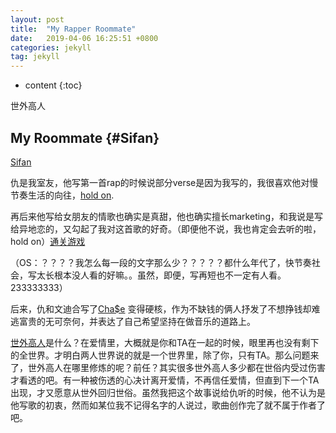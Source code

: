 ```yaml
---
layout: post
title:  "My Rapper Roommate"
date:   2019-04-06 16:25:51 +0800
categories: jekyll
tag: jekyll
---
```


* content
{:toc}


世外高人

My Roommate	 			{#Sifan}
------------------------


[Sifan](#)


仇是我室友，他写第一首rap的时候说部分verse是因为我写的，我很喜欢他对慢节奏生活的向往，[hold on](https://music.163.com/#/song?id=1347669875).

再后来他写给女朋友的情歌也确实是真甜，他也确实擅长marketing，和我说是写给异地恋的，又勾起了我对这首歌的好奇。（即便他不说，我也肯定会去听的啦，hold on）[通关游戏](https://music.163.com/#/song?id=1349263670)

（OS：？？？？我怎么每一段的文字那么少？？？？？都什么年代了，快节奏社会，写太长根本没人看的好嘛。。虽然，即便，写再短也不一定有人看。233333333）

后来，仇和文迪合写了[Cha$e](https://music.163.com/#/song?id=1351000448) 变得硬核，作为不缺钱的俩人抒发了不想挣钱却难逃富贵的无可奈何，并表达了自己希望坚持在做音乐的道路上。

[世外高人](https://music.163.com/#/song?id=1357399274)是什么？在爱情里，大概就是你和TA在一起的时候，眼里再也没有剩下的全世界。才明白两人世界说的就是一个世界里，除了你，只有TA。那么问题来了，世外高人在哪里修炼的呢？前任？其实很多世外高人多少都在世俗内受过伤害才看透的吧。有一种被伤透的心决计离开爱情，不再信任爱情，但直到下一个TA出现，才又愿意从世外回归世俗。虽然我把这个故事说给仇听的时候，他不认为是他写歌的初衷，然而如某位我不记得名字的人说过，歌曲创作完了就不属于作者了吧。







[jekyll]:      http://jekyllrb.com
[jekyll-gh]:   https://github.com/jekyll/jekyll
[jekyll-help]: https://github.com/jekyll/jekyll-help
